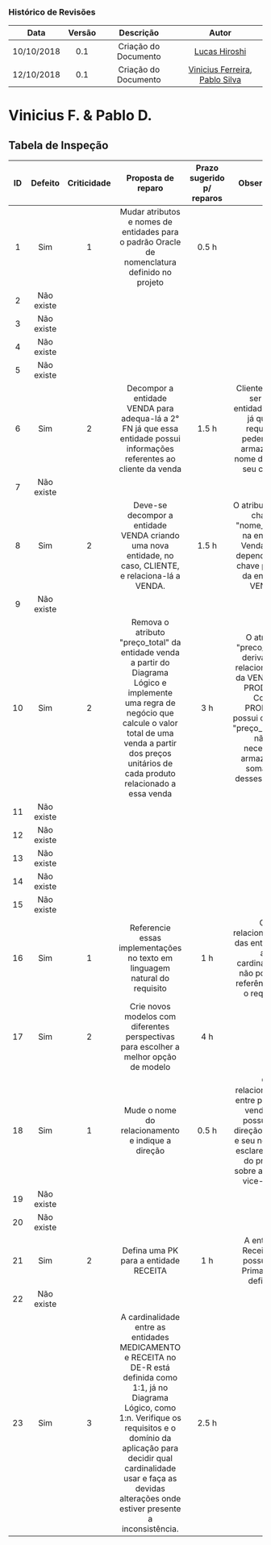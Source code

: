[Gabriel Ziegler]: https://github.com/gabrielziegler3
[Cleber Júnior]: https://github.com/cjjcastro
[Lucas Hiroshi]: https://github.com/hiroshi
[Vinicius Ferreira]: https://github.com/ViniciusBernardo
[Pablo Silva]: https://github.com/pablodiegoss

### Histórico de Revisões

| Data       | Versão | Descrição            |         Autor             |
|:----------:|:------:|:--------------------:|:-------------------------:|
| 10/10/2018 | 0.1 | Criação do Documento | [Lucas Hiroshi] |
| 12/10/2018 | 0.1 | Criação do Documento | [Vinicius Ferreira], [Pablo Silva] |

# Vinicius F. & Pablo D.
## Tabela de Inspeção

| ID| Defeito  | Criticidade | Proposta de reparo | Prazo sugerido p/ reparos | Observações |
|:-:|:--------:|:-----------:|:------------------:|:-------------------------:|:-----------:| 
| 1 |    Sim   |      1      |Mudar atributos e nomes de entidades para o padrão Oracle de nomenclatura definido no projeto|0.5 h|| 
| 2 |Não existe|             |                    |                           |             | 
| 3 |Não existe|             |                    |                           |             | 
| 4 |Não existe|             |                    |                           |             | 
| 5 |Não existe|             |                    |                           |             | 
| 6 |    Sim   |      2      |Decompor a entidade VENDA para adequa-lá a 2° FN já que essa entidade possui informações referentes ao cliente da venda|1.5 h|Cliente deveria ser uma entidade a parte já que os requisitos pedem para armazenar o nome do cliente seu cpf e id| 
| 7 |Não existe|             |                    |                           |             | 
| 8 |    Sim   |      2      |Deve-se decompor a entidade VENDA criando uma nova entidade, no caso, CLIENTE, e relaciona-lá a VENDA.|1.5 h|O atributo "não-chave" "nome_cliente" na entidade Venda não é dependente da chave primária da entidade VENDA.| 
| 9 |Não existe|             |                    |                           |             | 
| 10|    Sim   |      2      | Remova o atributo "preço_total" da entidade venda a partir do Diagrama Lógico e implemente uma regra de negócio que calcule o valor total de uma venda a partir dos preços unitários de cada produto relacionado a essa venda|3 h|O atributo "preco_total" é derivado no relacionamento da VENDA com PRODUTO. Como PRODUTO possui o atributo "preço_unitario", não é necessário armazenar o somatório desses valores.| 
| 11|Não existe|             |                    |                           |             | 
| 12|Não existe|             |                    |                           |             | 
| 13|Não existe|             |                    |                           |             | 
| 14|Não existe|             |                    |                           |             | 
| 15|Não existe|             |                    |                           |             | 
| 16|   Sim    |      1      | Referencie essas implementações no texto em linguagem natural do requisito|1 h|Os relacionamentos das entidades e as cardinalidades não possuem referência para o requisito.| 
| 17|   Sim    |      2      |Crie novos modelos com diferentes perspectivas para escolher a melhor opção de modelo|4 h|| 
| 18|   Sim    |      1      | Mude o nome do relacionamento e indique a direção|0.5 h|O relacionamento entre produto e venda não possui uma direção definida e seu nome não esclare o papel do produto sobre a venda e vice-versa.| 
| 19|Não existe|             |                    |                           |             | 
| 20|Não existe|             |                    |                           |             | 
| 21|   Sim    |      2      | Defina uma PK para a entidade RECEITA|1 h|A entidade Receita não possui uma Primary Key definida.| 
| 22|Não existe|             |                    |                           |             | 
| 23|   Sim    |      3      |A cardinalidade entre as entidades MEDICAMENTO e RECEITA no DE-R está definida como 1:1, já no Diagrama Lógico, como 1:n. Verifique os requisitos e o domínio da aplicação para decidir qual cardinalidade usar e faça as devidas alterações onde estiver presente a inconsistência.|2.5 h|| 
